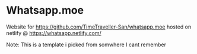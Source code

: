 # Whatsapp.moe
Website for https://github.com/TimeTraveller-San/whatsapp.moe hosted on netlify @ https://whatsapp.netlify.com/

Note: This is a template i picked from somwhere I cant remember